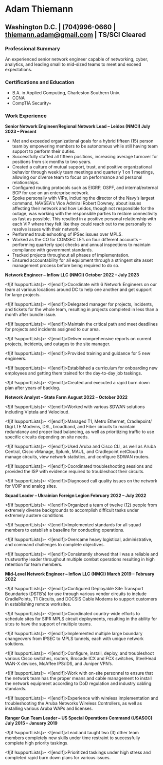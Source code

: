# **Adam Thiemann**

## **Washington D.C. | (704)996-0660 | thiemann.adam@gmail.com | TS/SCI Cleared**

### **Professional Summary**
An experienced senior network engineer capable of networking, cyber, analytics, and leading small to mid-sized teams to meet and exceed expectations.

### **Certifications and Education**

- B.A. in Applied Computing, Charleston Southern Univ.
- CCNA
- CompTIA Security+
### **Work Experience**

**Senior Network Engineer/Regional Network Lead – Leidos (NMCI)  July 2023 – Present**

- Met and exceeded organizational goals for a hybrid fifteen (15) person team by empowering members to be autonomous while still having team support to perform their duties.
- Successfully staffed all fifteen positions, increasing average turnover for positions from six months to two years.
- Created a culture of mutual support, trust, and positive organizational behavior through weekly team meetings and quarterly 1 on 1 meetings, allowing our diverse team to focus on performance and personal relationships.
- Configured routing protocols such as EIGRP, OSPF, and internal/external BGP for use on an enterprise network.
- Spoke personally with VIPs, including the director of the Navy’s largest command, NAVSEA's Vice Admiral Robert Downey, about issues affecting their network and how Leidos, though not responsible for the outage, was working with the responsible parties to restore connectivity as fast as possible. This resulted in a positive personal relationship with each VIP where they felt like they could reach out to me personally to resolve issues with their network. 
- Performed troubleshooting of IPSec issues over MPLS.
- Worked as the CO for COMSEC LE’s on four different accounts – performing quarterly spot checks and annual inspections to maintain compliance with government standards.
- Tracked projects throughout all phases of implementation.
- Ensured accountability for all equipment through a stringent site asset management process before being required to do so.

**Network Engineer – Inflow LLC (NMCI)  October 2022 – July 2023**

<![if !supportLists]>· <![endif]>Coordinate with 6 Network Engineers on our team at various locations around DC to help one another and get support for large projects.

<![if !supportLists]>· <![endif]>Delegated manager for projects, incidents, and tickets for the whole team, resulting in projects completed in less than a month after bundle issue.

<![if !supportLists]>· <![endif]>Maintain the critical path and meet deadlines for projects and incidents assigned to our area.

<![if !supportLists]>· <![endif]>Deliver comprehensive reports on current projects, incidents, and outages to the site manager.

<![if !supportLists]>· <![endif]>Provided training and guidance for 5 new engineers.

<![if !supportLists]>· <![endif]>Established a curriculum for onboarding new employees and getting them trained for the day-to-day job taskings.

<![if !supportLists]>· <![endif]>Created and executed a rapid burn down plan after years of backlog.

**Network Analyst – State Farm  August 2022 – October 2022**

<![if !supportLists]>· <![endif]>Worked with various SDWAN solutions including Viptela and Velocloud.

<![if !supportLists]>· <![endif]>Managed T1, Metro Ethernet, Cradlepoint/ Digi LTE Modems, DSL, broadband, and Fiber circuits to maintain redundancy and proper load balancing, as well as prioritizing traffic to use specific circuits depending on site needs.

<![if !supportLists]>· <![endif]>Used Aruba and Cisco CLI, as well as Aruba Central, Cisco vManage, Splunk, MAUL, and Cradlepoint netCloud to manage circuits, view network statistics, and configure SDWAN routers.

<![if !supportLists]>· <![endif]>Coordinated troubleshooting sessions and provided the ISP with evidence required to troubleshoot their circuits.

<![if !supportLists]>· <![endif]>Diagnosed call quality issues on the network for VOIP and analog sites.

**Squad Leader – Ukrainian Foreign Legion  February 2022 – July 2022**

<![if !supportLists]>· <![endif]>Organized a team of twelve (12) people from extremely diverse backgrounds to accomplish difficult tasks under extremely austere conditions.

<![if !supportLists]>· <![endif]>Implemented standards for all squad members to establish a baseline for conducting operations.

<![if !supportLists]>· <![endif]>Overcame heavy logistical, administrative, and command challenges to complete objectives.

<![if !supportLists]>· <![endif]>Consistently showed that I was a reliable and trustworthy leader throughout multiple combat operations resulting in high retention for team members.

**Mid-Level Network Engineer – Inflow LLC (NMCI)  March 2019 – February 2022**

<![if !supportLists]>· <![endif]>Configured Deployable Site Transport Boundaries (DSTB’s) for use through various vendor circuits to include CradlePoints, T1 Circuits, and DOCSIS Cable Modems to support customers in establishing remote worksites.

<![if !supportLists]>· <![endif]>Coordinated country-wide efforts to schedule sites for SIPR MPLS circuit deployments, resulting in the ability for sites to have the support of multiple teams.

<![if !supportLists]>· <![endif]>Implemented multiple large boundary changeovers from IPSEC to MPLS tunnels, each with unique network solutions.

<![if !supportLists]>· <![endif]>Configure, install, deploy, and troubleshoot various Cisco switches, routers, Brocade ICX and FCX switches, SteelHead WAN-X devices, McAffee IPS/IDS, and Juniper VPN’s.

<![if !supportLists]>· <![endif]>Work with on-site personnel to ensure that the network team has the proper means and cable management to install the network equipment according to DoD regulation and industry cabling standards.

<![if !supportLists]>· <![endif]>Experience with wireless implementation and troubleshooting the Aruba Networks Wireless Controllers, as well as installing various Aruba WAPs and licenses.

**Ranger Gun Team Leader – US Special Operations Command (USASOC)  July 2015 – January 2019**

<![if !supportLists]>· <![endif]>Lead and taught two (3) other team members completely new skills under time restraint to successfully complete high priority taskings.

<![if !supportLists]>· <![endif]>Prioritized taskings under high stress and completed rapid burn down plans for various issues.
<!--stackedit_data:
eyJoaXN0b3J5IjpbLTE1OTk3MTk5MTVdfQ==
-->